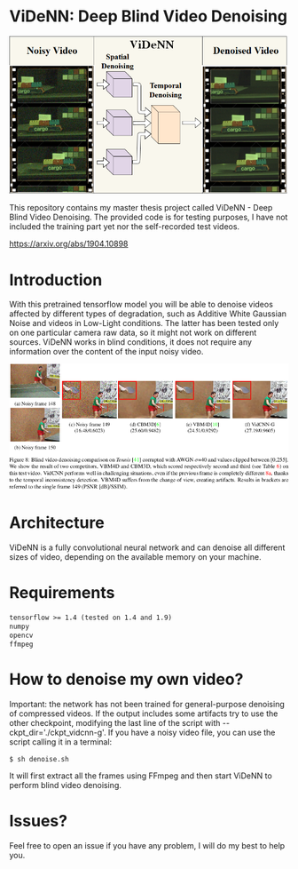 # ViDeNN: Deep Blind Video Denoising

![](./img/ViDeNN.png)

This repository contains my master thesis project called ViDeNN - Deep Blind Video Denoising. 
The provided code is for testing purposes, I have not included the training part yet nor the self-recorded test videos.

https://arxiv.org/abs/1904.10898

# Introduction

With this pretrained tensorflow model you will be able to denoise videos affected by different types of degradation, such as Additive White Gaussian Noise and videos in Low-Light conditions. The latter has been tested only on one particular camera raw data, so it might not work on different sources. ViDeNN works in blind conditions, it does not require any information over the content of the input noisy video.

![](./img/tennis_gauss.png)


# Architecture

ViDeNN is a fully convolutional neural network and can denoise all different sizes of video, depending on the available memory on your machine.

# Requirements
```
tensorflow >= 1.4 (tested on 1.4 and 1.9)
numpy
opencv
ffmpeg
```

# How to denoise my own video?

Important: the network has not been trained for general-purpose denoising of compressed videos. If the output includes some artifacts try to use the other checkpoint, modifying the last line of the script with --ckpt_dir='./ckpt_vidcnn-g'.
If you have a noisy video file, you can use the script calling it in a terminal:
```
$ sh denoise.sh
```
It will first extract all the frames using FFmpeg and then start ViDeNN to perform blind video denoising.

# Issues?

Feel free to open an issue if you have any problem, I will do my best to help you.
